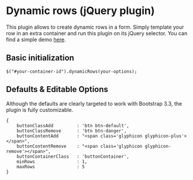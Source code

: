 # Dynamic rows (jQuery plugin)

This plugin allows to create dynamic rows in a form. 
Simply template your row in an extra container and run this plugin on its jQuery selector.
You can find a simple demo [here](http://demo.maiolo.net/dynamic-rows-plugin/).

## Basic initialization

```
$("#your-container-id").dynamicRows(your-options);
```

## Defaults & Editable Options

Although the defaults are clearly targeted to work with Bootstrap 3.3, the plugin is fully customizable.

```
{
    buttonClassAdd         : 'btn btn-default',
    buttonClassRemove      : 'btn btn-danger',
    buttonContentAdd       : "<span class='glyphicon glyphicon-plus'></span>",
    buttonContentRemove    : "<span class='glyphicon glyphicon-remove'></span>",
    buttonContainerClass   : 'buttonContainer',
    minRows                : 1,
    maxRows                : 5
}
```


